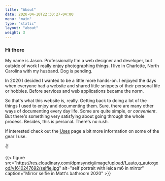 ```yaml
---
title: "About"
date: 2020-04-10T22:30:27-04:00
menu: "main"
type: "static"
layout: "about"
weight: 3
---
```


### Hi there

My name is Jason. Professionally I'm a web designer and developer, but outside of work I really enjoy photographing things. I live in Charlotte, North Carolina with my husband. Dog is pending.

In 2020 I decided I wanted to be a little more hands-on. I enjoyed the days when everyone had a website and shared little snippets of their personal life or hobbies. Before services and web applications became the norm. 

So that's what this website is, really. Getting back to doing a lot of the things I used to enjoy and documenting them. Sure, there are many other ways of documenting every day life. Some are quite simple, or _convenient_. But there's something very satisfying about going through the whole process. Besides, this is personal. There's no rush.

If interested check out the [Uses](/uses) page a bit more information on some of the gear I use.

✌️

{{< figure src="https://res.cloudinary.com/dpmsynxig/image/upload/f_auto,q_auto:good/v1610247692/selfie.jpg" alt="self portrait with leica m6 in mirror" caption="Mirror selfie in Matt's bathroom 2020" >}}
